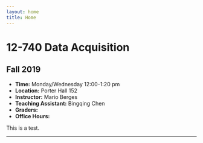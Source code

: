 ```yaml
---
layout: home
title: Home
---
```

# 12-740 Data Acquisition
## Fall 2019

- **Time:** Monday/Wednesday 12:00-1:20 pm
- **Location:** Porter Hall 152
- **Instructor:** Mario Berges
- **Teaching Assistant:** Bingqing Chen
- **Graders:** 
- **Office Hours:** 

This is a test. 

***

